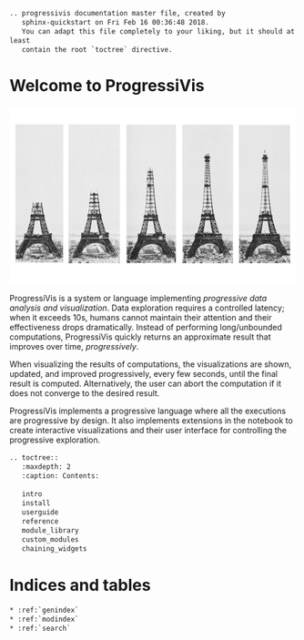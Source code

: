 ```{eval-rst}
.. progressivis documentation master file, created by
   sphinx-quickstart on Fri Feb 16 00:36:48 2018.
   You can adapt this file completely to your liking, but it should at least
   contain the root `toctree` directive.
```

# Welcome to ProgressiVis

![Image of the progressive construction of the Eiffel Tower](construction_tour_eiffel.jpg "Progressive construction of the Eiffel Tower")

ProgressiVis is a system or language implementing *progressive data analysis and visualization*. Data exploration requires a controlled latency; when it exceeds 10s, humans cannot maintain their attention and their effectiveness drops dramatically.  Instead of performing long/unbounded computations, ProgressiVis quickly returns an approximate result that improves over time, *progressively*.

When visualizing the results of computations, the visualizations are shown, updated, and improved progressively, every few seconds, until the final result is computed. Alternatively, the user can abort the computation if it does not converge to the desired result.

ProgressiVis implements a progressive language where all the executions are progressive by design. It also implements extensions in the notebook to create interactive visualizations and their user interface for controlling the progressive exploration.


```{eval-rst}
.. toctree::
   :maxdepth: 2
   :caption: Contents:

   intro
   install
   userguide
   reference
   module_library
   custom_modules
   chaining_widgets
```

# Indices and tables


```{eval-rst}
* :ref:`genindex`
* :ref:`modindex`
* :ref:`search`
```
